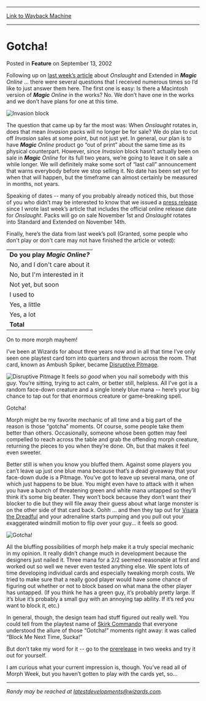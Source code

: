 
---
[Link to Wayback Machine](https://web.archive.org/web/20210503070439/https://magic.wizards.com/en/articles/archive/feature/gotcha-2002-09-13)

[_metadata_:description]:- "Following up on last week’s article about Onslaught and Extended in Magic Online ... there were several questions that I received numerous times so I’d like to just answer them here. The first one is easy: Is there a Macintosh version of Magic Online in the works? No. We don’t have one in the works and we don’t have plans for one at this time. The question that came up by far"
[_metadata_:generator]:- "Drupal 7 (http://drupal.org)"
[_metadata_:publish_date]:- "2002-09-13"
[_metadata_:title]:- "Gotcha!"
[_metadata_:wayback_capture_timestamp]:- "2021-05-03 07:04:39+00:00"
[_metadata_:wayback_raw_url]:- "https://web.archive.org/web/20210503070439id_/https://magic.wizards.com/en/articles/archive/feature/gotcha-2002-09-13"
[_metadata_:wayback_url]:- "https://magic.wizards.com/en/articles/archive/feature/gotcha-2002-09-13"
---


Gotcha!
=======



 Posted in **Feature**
 on September 13, 2002 










Following up on [last week’s article](http://archive.wizards.com/Magic/Magazine/Article.aspx?x=mtgcom/daily/rb36) about *Onslaught* and Extended in ***Magic** Online* ... there were several questions that I received numerous times so I’d like to just answer them here. The first one is easy: Is there a Macintosh version of ***Magic** Online* in the works? No. We don’t have one in the works and we don’t have plans for one at this time.


![Invasion block](https://media.wizards.com/legacy/global/images/mtgcom_daily_rb37_pic1_en.jpg)


The question that came up by far the most was: When *Onslaught* rotates in, does that mean *Invasion* packs will no longer be for sale? We do plan to cut off *Invasion* sales at some point, but not just yet. In general, our plan is to have ***Magic** Online* product go “out of print” about the same time as its physical counterpart. However, since *Invasion* block hasn’t actually been on sale in ***Magic** Online* for its full two years, we’re going to leave it on sale a while longer. We will definitely make some sort of “last call” announcement that warns everybody before we stop selling it. No date has been set yet for when that will happen, but the timeframe can almost certainly be measured in months, not years.


Speaking of dates -- many of you probably already noticed this, but those of you who didn’t may be interested to know that we issued a [press release](http://archive.wizards.com/Magic/TCG/Article.aspx?x=magic/magiconline/onsannounce) since I wrote last week’s article that includes the official online release date for *Onslaught*. Packs will go on sale November 1st and *Onslaught* rotates into Standard and Extended on November 14th.


Finally, here’s the data from last week’s poll (Granted, some people who don't play or don't care may not have finished the article or voted):




|  |
| --- |
| **Do you play *Magic Online?*** |
| No, and I don't care about it | 1122 | 24.7% |
| No, but I'm interested in it | 666 | 14.7% |
| Not yet, but soon | 681 | 15.0% |
| I used to | 466 | 10.3% |
| Yes, a little | 444 | 9.8% |
| Yes, a lot | 1165 | 25.6% |
| **Total** | **4544** | **100.0%** |

On to more morph mayhem!


I’ve been at Wizards for about three years now and in all that time I’ve only seen one playtest card torn into quarters and thrown across the room. That card, known as Ambush Spiker, became [Disruptive Pitmage](http://gatherer.wizards.com/Pages/Card/Details.aspx?name=Disruptive+Pitmage).



![Disruptive Pitmage](http://gatherer.wizards.com/Handlers/Image.ashx?size=small&type=card&name=Disruptive%20Pitmage&options=) It feels *so good* when you nail somebody with this guy. You’re sitting, trying to act calm, or better still, helpless. All I’ve got is a random face-down creature and a single lonely blue mana -- here’s your big chance to tap out for that enormous creature or game-breaking spell.



Gotcha!


Morph might be my favorite mechanic of all time and a big part of the reason is those “gotcha” moments. Of course, some people take them better than others. Occasionally, someone whose been gotten may feel compelled to reach across the table and grab the offending morph creature, returning the pieces to you when they’re done. Oh, but that makes it feel even sweeter.


Better still is when you know you bluffed them. Against some players you can’t leave up just one blue mana because that’s a dead giveaway that your face-down dude is a Pitmage. You’ve got to leave up several mana, one of which just happens to be blue. You might even have to attack with it when you have a bunch of threatening green and white mana untapped so they’ll think it’s some big beater. They won’t bock because they don’t want their blocker to die but they will file away their guess about what large monster is on the other side of that card back. Oohh ... and then they tap out for [Visara the Dreadful](http://gatherer.wizards.com/Pages/Card/Details.aspx?name=Visara+the+Dreadful) and your adrenaline starts pumping and you pull out your exaggerated windmill motion to flip over your guy... it feels so good.


![Gotcha!](https://media.wizards.com/legacy/global/images/mtgcom_daily_rb37_pic2_en.jpg)


All the bluffing possibilities of morph help make it a truly special mechanic in my opinion. It really didn’t change much in development because the designers just nailed it. Three mana for a 2/2 seemed reasonable at first and worked out so well we never even tested anything else. We spent lots of time developing individual cards and especially tweaking morph costs. We tried to make sure that a really good player would have some chance of figuring out whether or not to block based on what mana the other player has untapped. (If you think he has a green guy, it’s probably pretty large. If it’s blue it’s probably a small guy with an annoying tap ability. If it’s red you want to block it, etc.)


In general, though, the design team had stuff figured out really well. You could tell from the playtest name of [Skirk Commando](http://gatherer.wizards.com/Pages/Card/Details.aspx?name=Skirk+Commando) that everyone understood the allure of those “Gotcha!” moments right away: it was called “Block Me Next Time, Sucka!”


But don’t take my word for it -- go to the [prerelease](http://archive.wizards.com/tournaments/main.asp?x=prerelease_facts) in two weeks and try it out for yourself.


I am curious what your current impression is, though. You’ve read all of Morph Week, but you haven’t gotten to play with the cards yet, so…




---

*Randy may be reached at latestdevelopments@wizards.com.*








